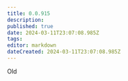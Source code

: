```yaml
---
title: 0.0.915
description: 
published: true
date: 2024-03-11T23:07:08.985Z
tags: 
editor: markdown
dateCreated: 2024-03-11T23:07:08.985Z
---
```


Old